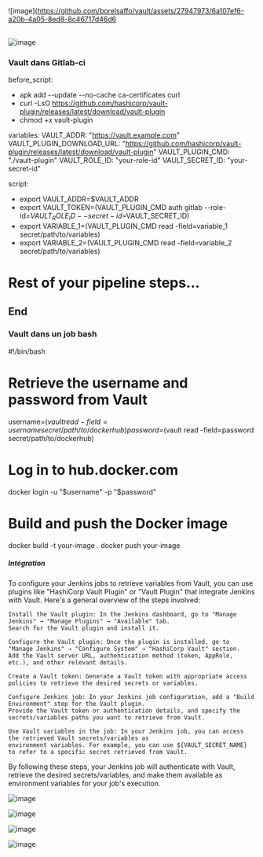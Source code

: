 ##

![image](https://github.com/borelsaffo/vault/assets/27947973/6a107ef6-a20b-4a05-8ed8-8c46717d46d6

##
![image](https://github.com/borelsaffo/vault/assets/27947973/f08166d1-cb68-4d47-894a-ff7e34ec1f6f)



### Vault dans Gitlab-ci

before_script:
  - apk add --update --no-cache ca-certificates curl
  - curl -LsO https://github.com/hashicorp/vault-plugin/releases/latest/download/vault-plugin
  - chmod +x vault-plugin

variables:
  VAULT_ADDR: "https://vault.example.com"
  VAULT_PLUGIN_DOWNLOAD_URL: "https://github.com/hashicorp/vault-plugin/releases/latest/download/vault-plugin"
  VAULT_PLUGIN_CMD: "./vault-plugin"
  VAULT_ROLE_ID: "your-role-id"
  VAULT_SECRET_ID: "your-secret-id"

script:
  - export VAULT_ADDR=$VAULT_ADDR
  - export VAULT_TOKEN=$($VAULT_PLUGIN_CMD auth gitlab --role-id=$VAULT_ROLE_ID --secret-id=$VAULT_SECRET_ID)
  - export VARIABLE_1=$($VAULT_PLUGIN_CMD read -field=variable_1 secret/path/to/variables)
  - export VARIABLE_2=$($VAULT_PLUGIN_CMD read -field=variable_2 secret/path/to/variables)
# Rest of your pipeline steps...

## End

### Vault dans un job bash

#!/bin/bash

# Retrieve the username and password from Vault
username=$(vault read -field=username secret/path/to/dockerhub)
password=$(vault read -field=password secret/path/to/dockerhub)

# Log in to hub.docker.com
docker login -u "$username" -p "$password"

# Build and push the Docker image
docker build -t your-image .
docker push your-image




##### Intégration 

To configure your Jenkins jobs to retrieve variables from Vault, you can use plugins like "HashiCorp Vault 
Plugin" or "Vault Plugin" that integrate Jenkins with Vault. Here's a general overview of the steps involved:

    Install the Vault plugin: In the Jenkins dashboard, go to "Manage Jenkins" → "Manage Plugins" → "Available" tab. 
    Search for the Vault plugin and install it.

    Configure the Vault plugin: Once the plugin is installed, go to "Manage Jenkins" → "Configure System" → "HashiCorp Vault" section.
    Add the Vault server URL, authentication method (token, AppRole, etc.), and other relevant details.

    Create a Vault token: Generate a Vault token with appropriate access policies to retrieve the desired secrets or variables.

    Configure Jenkins job: In your Jenkins job configuration, add a "Build Environment" step for the Vault plugin. 
    Provide the Vault token or authentication details, and specify the secrets/variables paths you want to retrieve from Vault.

    Use Vault variables in the job: In your Jenkins job, you can access the retrieved Vault secrets/variables as 
    environment variables. For example, you can use ${VAULT_SECRET_NAME} to refer to a specific secret retrieved from Vault.

By following these steps, your Jenkins job will authenticate with Vault, retrieve the desired secrets/variables, 
and make them available as environment variables for your job's execution.

![image](https://github.com/borelsaffo/vault/assets/27947973/fdeda03d-5cdc-4d42-97c0-5c80fb7b0655)

![image](https://github.com/borelsaffo/vault/assets/27947973/fe119eb4-c573-4a05-b26a-cdec193ad6a1)

![image](https://github.com/borelsaffo/vault/assets/27947973/b2de220b-5d27-4aaa-a7d6-8dd52b09c3db)


![image](https://github.com/borelsaffo/vault/assets/27947973/37d365ec-e5b1-4363-8566-65df44e55b1c)


